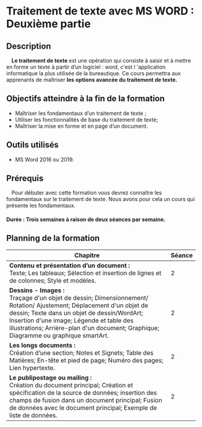 # Traitement de texte avec MS WORD : Deuxième partie
## Description
&emsp;<b>Le traitement de texte </b> est une opération qui consiste à saisir et à mettre en forme un texte à  partir d’un logiciel : word, c'est l 'application informatique la plus utilisée de la bureautique. Ce cours permettra aux apprenants de maîtriser <b>les options avancée du traitement de texte.</b>
## Objectifs  atteindre à la fin de la formation
- Maîtriser les fondamentaux d’un traitement de texte ;
- Utiliser les fonctionnalités de base du traitement de texte;
- Maîtriser la mise en forme et en page d’un document.
## Outils utilisés
- MS Word 2016 ou 2019.
## Prérequis
&emsp;Pour débuter avec cette formation vous devrez connaître les fondamentaux sur le traitement de texte. Nous avons pour cela un cours qui présente les fondamentaux.
#### Durée : Trois semaines à raison de deux séances par semaine.
## Planning de la formation
| Chapitre  | Séance |
| ------ | ------ |
| <b>Contenu et présentation d’un document :</b> <br/>  Texte; Les tableaux; Sélection et insertion de lignes et de colonnes; Style et modèles. | 2 |
| <b>Dessins - Images :</b> <br/>  Traçage d'un objet de dessin; Dimensionnement/ Rotation/ Ajustement; Déplacement d'un objet de dessin; Texte dans un objet de dessin/WordArt; Insertion d'une image; Légende et table des illustrations; Arriére-plan d'un document; Graphique; Diagramme ou graphique smartArt. | 2 |
| <b>Les longs documents :</b> <br/>  Création d’une section; Notes et Signets; Table des Matières; En-tête et pied de page; Numéro des pages; Lien hypertexte. | 2 |
| <b>Le publipostage ou mailing : </b> <br/> Création du document principal; Création et spécification de la source de données; insertion des champs de fusion dans un document principal; Fusion de données avec le document principal; Exemple de liste de données. | 2 |

